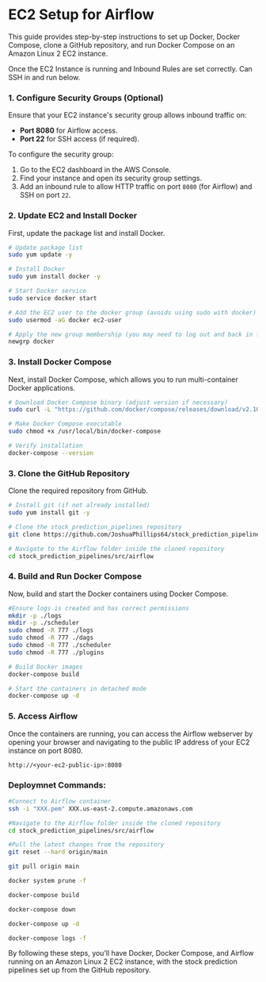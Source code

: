 # EC2 Setup for Airflow

This guide provides step-by-step instructions to set up Docker, Docker Compose, clone a GitHub repository, and run Docker Compose on an Amazon Linux 2 EC2 instance.

Once the EC2 Instance is running and Inbound Rules are set correctly. Can SSH in and run below.

### 1. Configure Security Groups (Optional)

Ensure that your EC2 instance's security group allows inbound traffic on:
- **Port 8080** for Airflow access.
- **Port 22** for SSH access (if required).

To configure the security group:
1. Go to the EC2 dashboard in the AWS Console.
2. Find your instance and open its security group settings.
3. Add an inbound rule to allow HTTP traffic on port `8080` (for Airflow) and SSH on port `22`.

### 2. Update EC2 and Install Docker

First, update the package list and install Docker.

```bash
# Update package list
sudo yum update -y

# Install Docker
sudo yum install docker -y

# Start Docker service
sudo service docker start

# Add the EC2 user to the docker group (avoids using sudo with docker)
sudo usermod -aG docker ec2-user

# Apply the new group membership (you may need to log out and back in for this to take effect)
newgrp docker
```

### 3. Install Docker Compose

Next, install Docker Compose, which allows you to run multi-container Docker applications.

```bash
# Download Docker Compose binary (adjust version if necessary)
sudo curl -L "https://github.com/docker/compose/releases/download/v2.10.1/docker-compose-$(uname -s)-$(uname -m)" -o /usr/local/bin/docker-compose

# Make Docker Compose executable
sudo chmod +x /usr/local/bin/docker-compose

# Verify installation
docker-compose --version
```

### 3. Clone the GitHub Repository

Clone the required repository from GitHub.

```bash
# Install git (if not already installed)
sudo yum install git -y

# Clone the stock_prediction_pipelines repository
git clone https://github.com/JoshuaPhillips64/stock_prediction_pipelines.git

# Navigate to the Airflow folder inside the cloned repository
cd stock_prediction_pipelines/src/airflow
```

### 4. Build and Run Docker Compose

Now, build and start the Docker containers using Docker Compose.

```bash
#Ensure logs is created and has correct permissions
mkdir -p ./logs
mkdir -p ./scheduler
sudo chmod -R 777 ./logs
sudo chmod -R 777 ./dags
sudo chmod -R 777 ./scheduler
sudo chmod -R 777 ./plugins

# Build Docker images
docker-compose build

# Start the containers in detached mode
docker-compose up -d
```

### 5. Access Airflow

Once the containers are running, you can access the Airflow webserver by opening your browser and navigating to the public IP address of your EC2 instance on port 8080.

```
http://<your-ec2-public-ip>:8080
```

### Deploymnet Commands:

```bash
#Connect to Airflow container
ssh -i "XXX.pem" XXX.us-east-2.compute.amazonaws.com

#Navigate to the Airflow folder inside the cloned repository
cd stock_prediction_pipelines/src/airflow

#Pull the latest changes from the repository
git reset --hard origin/main

git pull origin main

docker system prune -f

docker-compose build

docker-compose down

docker-compose up -d

docker-compose logs -f
```

By following these steps, you’ll have Docker, Docker Compose, and Airflow running on an Amazon Linux 2 EC2 instance, with the stock prediction pipelines set up from the GitHub repository.
